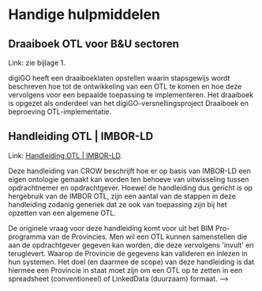 # Handige hulpmiddelen

## Draaiboek OTL voor B&U sectoren

Link: zie bijlage 1.

digiGO heeft een draaiboeklaten opstellen waarin stapsgewijs wordt beschreven hoe tot de ontwikkeling van een OTL te komen en hoe deze vervolgens voor een bepaalde toepassing te implementeren. Het draaiboek is opgezet als onderdeel van het digiGO-versnellingsproject Draaiboek en beproeving OTL-implementatie.

## Handleiding OTL | IMBOR-LD

Link: <a href="https://docs.crow.nl/imbor/handleiding-otl/">Handleiding OTL | IMBOR-LD</a>.

Deze handleiding van CROW beschrijft hoe er op basis van IMBOR-LD een eigen ontologie gemaakt kan worden ten behoeve van uitwisseling tussen opdrachtnemer en opdrachtgever. Hoewel de handleiding dus gericht is op hergebruik van de IMBOR OTL, zijn een aantal van de stappen in deze handleiding zodanig generiek dat ze ook van toepassing zijn bij het opzetten van een algemene OTL.

De originele vraag voor deze handleiding komt voor uit het BIM Pro-programma van de Provincies. Men wil een OTL kunnen samenstellen die aan de opdrachtgever gegeven kan worden, die deze vervolgens 'invult' en teruglevert. Waarop de Provincie de gegevens kan valideren en inlezen in hun systemen. Het doel (en daarmee de scope) van deze handleiding is dat hiermee een Provincie in staat moet zijn om een OTL op te zetten in een spreadsheet (conventioneel) of LinkedData (duurzaam) formaat. -->